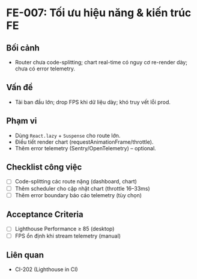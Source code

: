 # FE-007: Tối ưu hiệu năng & kiến trúc FE

## Bối cảnh
- Router chưa code-splitting; chart real-time có nguy cơ re-render dày; chưa có error telemetry.

## Vấn đề
- Tải ban đầu lớn; drop FPS khi dữ liệu dày; khó truy vết lỗi prod.

## Phạm vi
- Dùng `React.lazy` + `Suspense` cho route lớn.
- Điều tiết render chart (requestAnimationFrame/throttle).
- Thêm error telemetry (Sentry/OpenTelemetry) – optional.

## Checklist công việc
- [ ] Code-splitting các route nặng (dashboard, chart)
- [ ] Thêm scheduler cho cập nhật chart (throttle 16–33ms)
- [ ] Thêm error boundary báo cáo telemetry (tùy chọn)

## Acceptance Criteria
- [ ] Lighthouse Performance ≥ 85 (desktop)
- [ ] FPS ổn định khi stream telemetry (manual)

## Liên quan
- CI-202 (Lighthouse in CI)